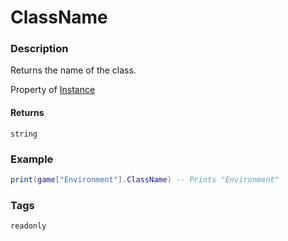 # ClassName
### Description
Returns the name of the class.

Property of [Instance](/classes/Instance/)

#### Returns
`string`

### Example
```lua
print(game["Environment"].ClassName) -- Prints "Environment"
```

### Tags
`readonly`